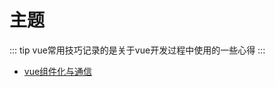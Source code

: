 <!--
 * @Author: jackson
 * @Date: 2020-05-23 18:48:20
 * @LastEditors: jackson
 * @LastEditTime: 2020-05-23 19:31:23
-->

# 主题

::: tip
vue常用技巧记录的是关于vue开发过程中使用的一些心得
:::

* [vue组件化与通信](./componentization-communication.md)